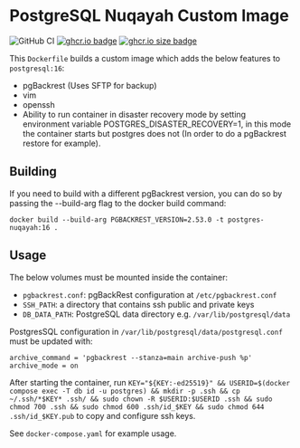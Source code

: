 # PostgreSQL Nuqayah Custom Image

![GitHub CI](https://github.com/nuqayah/postgres-pgbackup/actions/workflows/publish.yml/badge.svg)
[![ghcr.io badge](https://ghcr-badge.egpl.dev/nuqayah/postgres-pgbackup/latest_tag?trim=major&label=GitHub%20Registry&color=steelblue)](https://github.com/nuqayah/postgres-pgbackup/pkgs/container/postgres-pgbackup)
[![ghcr.io size badge](https://ghcr-badge.egpl.dev/nuqayah/postgres-pgbackup/size?tag=latest&label=Image%20size&color=steelblue)](https://github.com/nuqayah/postgres-pgbackup/pkgs/container/postgres-pgbackup)

This `Dockerfile` builds a custom image which adds the below features to `postgresql:16`:

- pgBackrest (Uses SFTP for backup)
- vim
- openssh
- Ability to run container in disaster recovery mode by setting environment variable POSTGRES_DISASTER_RECOVERY=1, in this mode the container starts but postgres does not (In order to do a pgBackrest restore for example).

## Building

If you need to build with a different pgBackrest version, you can do so by passing the --build-arg flag to the docker build command:

`docker build --build-arg PGBACKREST_VERSION=2.53.0 -t postgres-nuqayah:16 .`


## Usage

The below volumes must be mounted inside the container:

- `pgbackrest.conf`: pgBackRest configuration at `/etc/pgbackrest.conf`
- `SSH_PATH`: a directory that contains ssh public and private keys
- `DB_DATA_PATH`: PostgreSQL data directory e.g. `/var/lib/postgresql/data`

PostgresSQL configuration in `/var/lib/postgresql/data/postgresql.conf` must be updated with:

```
archive_command = 'pgbackrest --stanza=main archive-push %p'
archive_mode = on
```

After starting the container, run `KEY="${KEY:-ed25519}" && USERID=$(docker compose exec -T db id -u postgres) && mkdir -p .ssh && cp ~/.ssh/*$KEY* .ssh/ && sudo chown -R $USERID:$USERID .ssh && sudo chmod 700 .ssh && sudo chmod 600 .ssh/id_$KEY && sudo chmod 644 .ssh/id_$KEY.pub` to copy and configure ssh keys.

See `docker-compose.yaml` for example usage.
